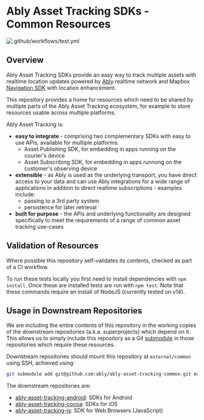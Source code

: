 # Ably Asset Tracking SDKs - Common Resources

![.github/workflows/test.yml](https://github.com/ably/ably-asset-tracking-common/workflows/.github/workflows/test.yml/badge.svg)

## Overview

Ably Asset Tracking SDKs provide an easy way to track multiple assets with realtime location updates powered by [Ably](https://ably.io/) realtime network and Mapbox [Navigation SDK](https://docs.mapbox.com/android/navigation/overview/) with location enhancement.

This repository provides a home for resources which need to be shared by multiple parts of the Ably Asset Tracking ecosystem, for example to store resources usable across multiple platforms.

Ably Asset Tracking is:

- **easy to integrate** - comprising two complementary SDKs with easy to use APIs, available for multiple platforms:
    - Asset Publishing SDK, for embedding in apps running on the courier's device
    - Asset Subscribing SDK, for embedding in apps runnong on the customer's observing device
- **extensible** - as Ably is used as the underlying transport, you have direct access to your data and can use Ably integrations for a wide range of applications in addition to direct realtime subscriptions - examples include:
    - passing to a 3rd party system
    - persistence for later retrieval
- **built for purpose** - the APIs and underlying functionality are designed specifically to meet the requirements of a range of common asset tracking use-cases

## Validation of Resources

Where possible this repository self-validates its contents, checked as part of a CI workflow.

To run these tests locally you first need to install dependencies with `npm install`. Once these are installed tests are run with `npm test`. Note that these commands require an install of NodeJS (currently tested on v14).

## Usage in Downstream Repositories

We are including the entire contents of this repository in the working copies of the downstream repositories (a.k.a. superprojects) which depend on it. This allows us to simply include this repository as a Git [submodule](https://git-scm.com/docs/gitsubmodules) in those repositories which require these resources.

Downstream repositories should mount this repository at `external/common` using SSH, achieved using:

```sh
git submodule add git@github.com:ably/ably-asset-tracking-common.git external/common
```

The downstream repositories are:

- [ably-asset-tracking-android](https://github.com/ably/ably-asset-tracking-android): SDKs for Android
- [ably-asset-tracking-cocoa](https://github.com/ably/ably-asset-tracking-cocoa): SDKs for iOS
- [ably-asset-tracking-js](https://github.com/ably/ably-asset-tracking-js): SDK for Web Browsers (JavaScript)
